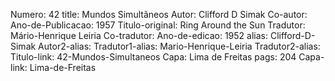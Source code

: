 Numero: 42
title: Mundos Simultâneos
Autor: Clifford D Simak
Co-autor: 
Ano-de-Publicacao: 1957
Titulo-original: Ring Around the Sun
Tradutor: Mário-Henrique Leiria
Co-tradutor: 
Ano-de-edicao: 1952
alias: Clifford-D-Simak
Autor2-alias: 
Tradutor1-alias: Mario-Henrique-Leiria
Tradutor2-alias: 
Titulo-link: 42-Mundos-Simultaneos
Capa: Lima de Freitas
pags: 204
Capa-link: Lima-de-Freitas